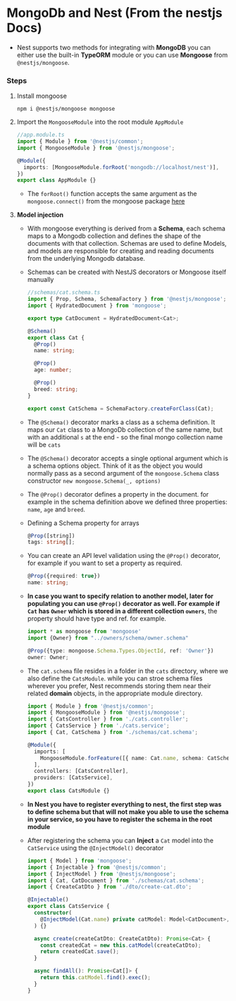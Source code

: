 # MongoDb and Nest (From the nestjs Docs)

- Nest supports two methods for integrating with **MongoDB** you can either use the built-in **TypeORM** module or you can use **Mongoose** from `@nestjs/mongoose`.

### Steps

1. Install mongoose

   ```
   npm i @nestjs/mongoose mongoose
   ```

2. Import the `MongooseModule` into the root module `AppModule`

   ```ts
   //app.module.ts
   import { Module } from '@nestjs/common';
   import { MongooseModule } from '@nestjs/mongoose';

   @Module({
     imports: [MongooseModule.forRoot('mongodb://localhost/nest')],
   })
   export class AppModule {}
   ```

   - The `forRoot()` function accepts the same argument as the `mongoose.connect()` from the mongoose package [here](https://mongoosejs.com/docs/connections.html)

3. **Model injection**

   - With mongoose everything is derived from a **Schema**, each schema maps to a Mongodb collection and defines the shape of the documents with that collection. Schemas are used to define Models, and models are responsible for creating and reading documents from the underlying Mongodb database.

   - Schemas can be created with NestJS decorators or Mongoose itself manually

     ```ts
     //schemas/cat.schema.ts
     import { Prop, Schema, SchemaFactory } from '@nestjs/mongoose';
     import { HydratedDocument } from 'mongoose';

     export type CatDocument = HydratedDocument<Cat>;

     @Schema()
     export class Cat {
       @Prop()
       name: string;

       @Prop()
       age: number;

       @Prop()
       breed: string;
     }

     export const CatSchema = SchemaFactory.createForClass(Cat);
     ```

   - The `@Schema()` decorator marks a class as a schema definition. It maps our `Cat` class to a MongoDb collection of the same name, but with an additional `s` at the end - so the final mongo collection name will be `cats`

   - The `@Schema()` decorator accepts a single optional argument which is a schema options object. Think of it as the object you would normally pass as a second argument of the `mongoose.Schema` class constructor `new mongoose.Schema(_, options)`

   - The `@Prop()` decorator defines a property in the document. for example in the schema definition above we defined three properties: `name`, `age` and `breed`.

   - Defining a Schema property for arrays

     ```ts
     @Prop([string])
     tags: string[];
     ```

   - You can create an API level validation using the `@Prop()` decorator, for example if you want to set a property as required.

     ```ts
     @Prop({required: true})
     name: string;
     ```

   - **In case you want to specify relation to another model, later for populating you can use `@Prop()` decorator as well. For example if `Cat` has `Owner` which is stored in a different collection `owners`**, the property should have type and ref. for example.

     ```ts
     import * as mongoose from 'mongoose'
     import {Owner} from "../owners/schema/owner.schema"

     @Prop({type: mongoose.Schema.Types.ObjectId, ref: 'Owner'})
     owner: Owner;
     ```

   - The `cat.schema` file resides in a folder in the `cats` directory, where we also define the `CatsModule`. while you can stroe schema files wherever you prefer, Nest recommends storing them near their related **domain** objects, in the appropriate module directory.

     ```ts
     import { Module } from '@nestjs/common';
     import { MongooseModule } from '@nestjs/mongoose';
     import { CatsController } from './cats.controller';
     import { CatsService } from './cats.service';
     import { Cat, CatSchema } from './schemas/cat.schema';

     @Module({
       imports: [
         MongooseModule.forFeature([{ name: Cat.name, schema: CatSchema }]),
       ],
       controllers: [CatsController],
       providers: [CatsService],
     })
     export class CatsModule {}
     ```

   - **In Nest you have to register everything to nest, the first step was to define schema but that will not make you able to use the schema in your service, so you have to register the schema in the root module**

   - After registering the schema you can **Inject** a `Cat` model into the `CatService` using the `@InjectModel()` decorator

     ```ts
     import { Model } from 'mongoose';
     import { Injectable } from '@nestjs/common';
     import { InjectModel } from '@nestjs/mongoose';
     import { Cat, CatDocument } from './schemas/cat.schema';
     import { CreateCatDto } from './dto/create-cat.dto';

     @Injectable()
     export class CatsService {
       constructor(
         @InjectModel(Cat.name) private catModel: Model<CatDocument>,
       ) {}

       async create(createCatDto: CreateCatDto): Promise<Cat> {
         const createdCat = new this.catModel(createCatDto);
         return createdCat.save();
       }

       async findAll(): Promise<Cat[]> {
         return this.catModel.find().exec();
       }
     }
     ```

